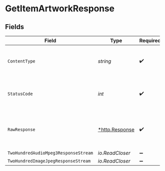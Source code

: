 # GetItemArtworkResponse


## Fields

| Field                                                   | Type                                                    | Required                                                | Description                                             |
| ------------------------------------------------------- | ------------------------------------------------------- | ------------------------------------------------------- | ------------------------------------------------------- |
| `ContentType`                                           | *string*                                                | :heavy_check_mark:                                      | HTTP response content type for this operation           |
| `StatusCode`                                            | *int*                                                   | :heavy_check_mark:                                      | HTTP response status code for this operation            |
| `RawResponse`                                           | [*http.Response](https://pkg.go.dev/net/http#Response)  | :heavy_check_mark:                                      | Raw HTTP response; suitable for custom response parsing |
| `TwoHundredAudioMpeg3ResponseStream`                    | *io.ReadCloser*                                         | :heavy_minus_sign:                                      | OK                                                      |
| `TwoHundredImageJpegResponseStream`                     | *io.ReadCloser*                                         | :heavy_minus_sign:                                      | OK                                                      |
